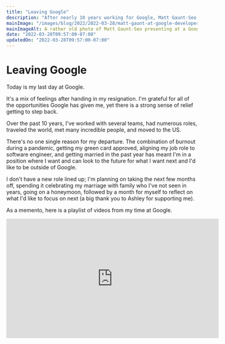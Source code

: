 ```yaml
---
title: "Leaving Google"
description: "After nearly 10 years working for Google, Matt Gaunt-Seo has decided to leave Google."
mainImage: "/images/blog/2022/2022-03-28/matt-gaunt-at-google-developer-day-london-uk.jpg"
mainImageAlt: A rather old photo of Matt Gaunt-Seo presenting at a Google Developer day in London, UK.
date: "2022-03-28T09:57:00-07:00"
updatedOn: "2022-03-28T09:57:00-07:00"
---
```


# Leaving Google

Today is my last day at Google.

It's a mix of feelings after handing in my resignation. I'm grateful for all of
the opportunities Google has given me, yet there is a strong sense of relief
getting to step back.

Over the past 10 years, I've worked with several teams, had numerous roles,
traveled the world, met many incredible people, and moved to the US.

There's no one single reason for my departure. The combination of burnout
during a pandemic, getting my green card approved, aligning my job role to
software engineer, and getting married in the past year has meant I'm in a
position where I want and can look to the future for what I want next and I'd
like to be outside of Google.

I don't have a new role lined up; I'm planning on taking the next few months
off, spending it celebrating my marriage with family who I've not seen in
years, going on a honeymoon, followed by a month for myself to reflect on
what I'd like to focus on next (a big thank you to Ashley for supporting me).

As a memento, here is a playlist of videos from my time at Google.

<iframe width="560" height="315"
src="https://www.youtube.com/embed/x2o-oy0o5Mo?list=PLo4WeLIpjn15yye0FCQRy47YjrrCTh99s"
title="YouTube video player"
frameborder="0" allow="encrypted-media; picture-in-picture"
allowfullscreen></iframe>